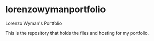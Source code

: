 # lorenzowymanportfolio
Lorenzo Wyman's Portfolio

This is the repository that holds the files and hosting for my portfolio. 
